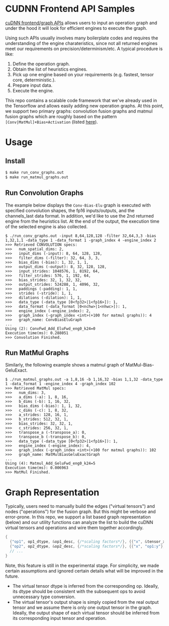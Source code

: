 # CUDNN Frontend API Samples
[cuDNN frontend/graph APIs](https://github.com/NVIDIA/cudnn-frontend) allows
users to input an operation graph and under the hood it will look for efficient
engines to execute the graph.

Using such APIs usually involves many boilerplate codes and requires the
understanding of the engine charateristics, since not all returned engines meet
our requirements on precision/determinism/etc. A typical procedure is like:

1. Define the operation graph.
1. Obtain the list of heuristics engines.
1. Pick up one engine based on your requirements (e.g. fastest, tensor core,
   deterministic.).
1. Prepare input data.
1. Execute the engine.

This repo contains a scalable code framework that we've already used in the
Tensorflow and allows easily adding new operation graphs. At this point, we
support two primary graphs: convolution fusion graphs and matmul fusion graphs
which are roughly based on the pattern `[Conv|MatMul]+Bias+Activation` (listed
[here](src/graph_builder.h)). 

# Usage
## Install
```bash
$ make run_conv_graphs.out
$ make run_matmul_graphs.out
```
## Run Convolution Graphs
The example below displays the `Conv-Bias-Elu` graph is executed with specified
convolution shapes, the fp16 inputs/outputs, and the channels_last data format.
In addition, we'd like to use the 2nd returned engine from the heuristics list.
At the end of the output, the execution time of the selected engine is also
collected.

```
$ ./run_conv_graphs.out -input 8,64,128,128 -filter 32,64,3,3 -bias 1,32,1,1 -data_type 1 -data_format 1 -graph_index 4 -engine_index 2
>>> Retrieved CONVOLUTION specs:
>>>   num_spatial_dims: 2,
>>>   input_dims (-input): 8, 64, 128, 128,
>>>   filter_dims (-filter): 32, 64, 3, 3,
>>>   bias_dims (-bias): 1, 32, 1, 1,
>>>   output_dims (-output): 8, 32, 128, 128,
>>>   input_strides: 1048576, 1, 8192, 64,
>>>   filter_strides: 576, 1, 192, 64,
>>>   bias_strides: 32, 1, 32, 32,
>>>   output_strides: 524288, 1, 4096, 32,
>>>   paddings (-padding): 1, 1,
>>>   strides (-stride): 1, 1,
>>>   dilations (-dilation): 1, 1,
>>>   data_type (-data_type [0<fp32>|1<fp16>]): 1,
>>>   data_format (-data_format [0<nchw>|1<nhwc>]): 1,
>>>   engine_index (-engine_index): 2,
>>>   graph_index (-graph_index <int>(+100 for matmul graphs)): 4
>>>   graph_name: ConvBiasEluGraph
...
Using (2): ConvFwd_Add_EluFwd_eng0_k24=0
Execution time(ms): 0.288051
>>> Convolution Finished.
```
## Run MatMul Graphs
Similarly, the following example shows a matmul graph of MatMul-Bias-GeluExact.
```
$ ./run_matmul_graphs.out -a 1,8,16 -b 1,16,32 -bias 1,1,32 -data_type 1 -data_format 1 -engine_index 4 -graph_index 102
>>> Retrieved MatMul specs:
>>>   num_dims: 3,
>>>   a_dims (-a): 1, 8, 16,
>>>   b_dims (-b): 1, 16, 32,
>>>   bias_dims (-bias): 1, 1, 32,
>>>   c_dims (-c): 1, 8, 32,
>>>   a_strides: 128, 16, 1,
>>>   b_strides: 512, 32, 1,
>>>   bias_strides: 32, 32, 1,
>>>   c_strides: 256, 32, 1,
>>>   transpose_a (-transpose_a): 0,
>>>   transpose_b (-transpose_b): 0,
>>>   data_type (-data_type [0<fp32>|1<fp16>]): 1,
>>>   engine_index (-engine_index): 4,
>>>   graph_index (-graph_index <int>(+100 for matmul graphs)): 102
>>>   graph_name: MatMulBiasGeluExactGraph
...
Using (4): Matmul_Add_GeluFwd_eng0_k24=5
Execution time(ms): 0.006963
>>> MatMul Finished.
```


# Graph Representation
Typically, users need to manually build the edges ("virtual tensors") and nodes
("operations") for the fusion graph. But this might be verbose and error-prone.
In this repo, we support a list based graph representation (below) and our
utility functions can analyze the list to build the cuDNN virtual tensors and
operations and wire them together accordingly.

```c++
{
  {"op1", op1_dtype, &op1_desc, {/*scaling factors*/}, {{"x", &tensor_x}, {"y", ""}},
  {"op2", op2_dtype, &op2_desc, {/*scaling factors*/}, {{"x", "op1:y"}, {"y", ""}}},
  // ...
}
```

Note, this feature is still in the experimental stage. For simplicity, we made
certain assumptions and ignored certain details what will be improved in the
future.
* The virtual tensor dtype is inferred from the corresponding op. Ideally, its
  dtype should be consistent with the subsequent ops to avoid unnecessary type
  conversion.
* The virtual tensor's output shape is simply copied from the real output tensor
  and we assume there is only one output tensor in the graph. Ideally, the
  output shape of each virtual tensor should be inferred from its corresponding
  input tensor and operation.

